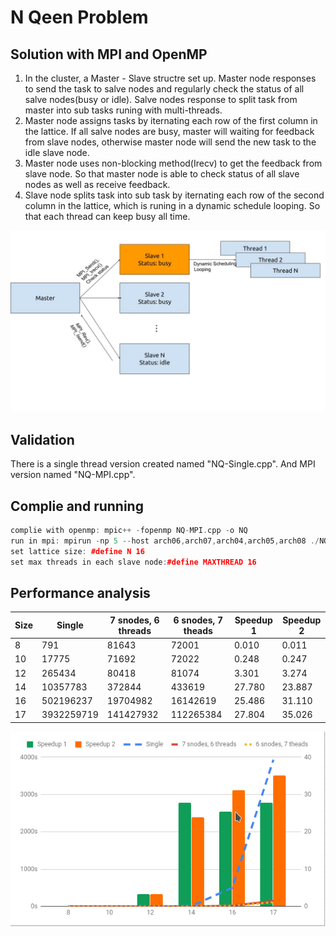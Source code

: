 # N Qeen Problem 
## Solution with MPI and OpenMP
1. In the cluster, a Master - Slave structre set up. Master node responses to send the task to salve nodes and regularly check the status of all salve nodes(busy or idle). Salve nodes response to split task from master into sub tasks runing with multi-threads.
2. Master node assigns tasks by iternating each row of the first column in the lattice. If all salve nodes are busy, master will waiting for feedback from slave nodes, otherwise master node will send the new task to the idle slave node.
3. Master node uses non-blocking method(Irecv) to get the feedback from slave node. So that master node is able to check status of all slave nodes as well as receive feedback.
4. Slave node splits task into sub task by iternating each row of the second column in the lattice, which is runing in a dynamic schedule looping. So that each thread can keep busy all time.

![img](imgs/stra.jpg)

## Validation
There is a single thread version created named "NQ-Single.cpp". And MPI version named "NQ-MPI.cpp".

## Complie and running
```c++
complie with openmp: mpic++ -fopenmp NQ-MPI.cpp -o NQ
run in mpi: mpirun -np 5 --host arch06,arch07,arch04,arch05,arch08 ./NQ
set lattice size: #define N 16
set max threads in each slave node:#define MAXTHREAD 16
```

## Performance analysis
| Size | Single     | 7 snodes, 6 threads | 6 snodes, 7 theads | Speedup 1 | Speedup 2 |
|------|------------|---------------------|--------------------|-----------|-----------|
| 8    | 791        | 81643               | 72001              | 0.010     | 0.011     |
| 10   | 17775      | 71692               | 72022              | 0.248     | 0.247     |
| 12   | 265434     | 80418               | 81074              | 3.301     | 3.274     |
| 14   | 10357783   | 372844              | 433619             | 27.780    | 23.887    |
| 16   | 502196237  | 19704982            | 16142619           | 25.486    | 31.110    |
| 17   | 3932259719 | 141427932           | 112265384          | 27.804    | 35.026    |

![img](imgs/Screenshot_20181114_091217.png)
